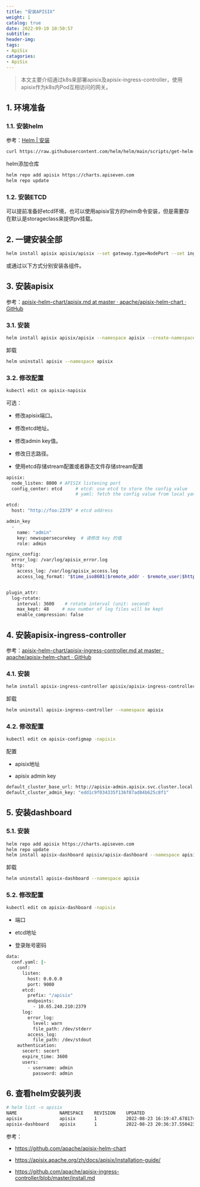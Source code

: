 ```yaml
---
title: "安装APISIX"
weight: 1
catalog: true
date: 2022-09-10 10:50:57
subtitle:
header-img: 
tags:
- ApiSix
catagories:
- ApiSix
---
```


> 本文主要介绍通过k8s来部署apisix及apisix-ingress-controller，使用apisix作为k8s内Pod互相访问的网关。

## 1.  环境准备

### 1.1. 安装helm

参考：[Helm | 安装](https://helm.sh/zh/docs/intro/install/)

```bash
curl https://raw.githubusercontent.com/helm/helm/main/scripts/get-helm-3 | bash
```

helm添加仓库

```bash
helm repo add apisix https://charts.apiseven.com
helm repo update
```

### 1.2. 安装ETCD

可以提前准备好etcd环境，也可以使用apisix官方的helm命令安装，但是需要存在默认是storageclass来提供pv挂载。

## 2. 一键安装全部

```bash
helm install apisix apisix/apisix --set gateway.type=NodePort --set ingress-controller.enabled=true --namespace=apisix --create-namespace
```

或通过以下方式分别安装各组件。

## 3. 安装apisix

参考：[apisix-helm-chart/apisix.md at master · apache/apisix-helm-chart · GitHub](https://github.com/apache/apisix-helm-chart/blob/master/docs/en/latest/apisix.md)

### 3.1. 安装

```bash
helm install apisix apisix/apisix --namespace apisix --create-namespace  
```

卸载

```bash
helm uninstall apisix --namespace apisix
```

### 3.2. 修改配置

```bash
kubectl edit cm apisix-napisix
```

可选：

- 修改apisix端口。

- 修改etcd地址。

- 修改admin key值。

- 修改日志路径。

- 使用etcd存储stream配置或者静态文件存储stream配置

```bash
apisix:
  node_listen: 8000 # APISIX listening port
  config_center: etcd     # etcd: use etcd to store the config value
                          # yaml: fetch the config value from local yaml file `/your_path/conf/apisix.yaml`

etcd:
  host: "http://foo:2379" # etcd address

admin_key
  -
    name: "admin"
    key: newsupersecurekey  # 请修改 key 的值
    role: admin

nginx_config:
  error_log: /var/log/apisix_error.log
  http:
    access_log: /var/log/apisix_access.log
    access_log_format: "$time_iso8601|$remote_addr - $remote_user|$http_host|\"$request\"|$status|$body_bytes_sent|$request_time|\"$http_referer\"|\"$http_user_agent\"|$upstream_addr|$upstream_status|$upstream_response_time|\"$upstream_scheme://$upstream_host$upstream_uri\""


plugin_attr:
  log-rotate:
    interval: 3600    # rotate interval (unit: second)
    max_kept: 48     # max number of log files will be kept
    enable_compression: false
```

## 4. 安装apisix-ingress-controller

参考：[apisix-helm-chart/apisix-ingress-controller.md at master · apache/apisix-helm-chart · GitHub](https://github.com/apache/apisix-helm-chart/blob/master/docs/en/latest/apisix-ingress-controller.md)

### 4.1. 安装

```bash
helm install apisix-ingress-controller apisix/apisix-ingress-controller --namespace apisix --create-namespace
```

卸载

```bash
helm uninstall apisix-ingress-controller --namespace apisix
```

### 4.2. 修改配置

```bash
kubectl edit cm apisix-configmap -napisix
```

配置

- apisix地址

- apisix admin key

```bash
default_cluster_base_url: http://apisix-admin.apisix.svc.cluster.local:9180/apisix/admin
default_cluster_admin_key: "edd1c9f034335f136f87ad84b625c8f1"
```

## 5. 安装dashboard

### 5.1. 安装

```bash
helm repo add apisix https://charts.apiseven.com
helm repo update
helm install apisix-dashboard apisix/apisix-dashboard --namespace apisix --create-namespace 
```

卸载

```bash
helm uninstall apisix-dashboard --namespace apisix
```

### 5.2. 修改配置

```bash
kubectl edit cm apisix-dashboard -napisix
```

- 端口

- etcd地址

- 登录账号密码

```bash
data:
  conf.yaml: |-
    conf:
      listen:
        host: 0.0.0.0
        port: 9000
      etcd:
        prefix: "/apisix"
        endpoints:
          - 10.65.240.210:2379
      log:
        error_log:
          level: warn
          file_path: /dev/stderr
        access_log:
          file_path: /dev/stdout
    authentication:
      secert: secert
      expire_time: 3600
      users:
        - username: admin
          password: admin
```

## 6. 查看helm安装列表

```bash
# helm list -n apisix
NAME                NAMESPACE    REVISION    UPDATED                                    STATUS      CHART                     APP VERSION
apisix              apisix       1           2022-08-23 16:19:47.678174579 +0800 +08    deployed    apisix-0.11.0             2.15.0
apisix-dashboard    apisix       1           2022-08-23 20:36:37.55042356 +0800 +08     deployed    apisix-dashboard-0.6.0    2.13.0
```

参考：

- https://github.com/apache/apisix-helm-chart

- https://apisix.apache.org/zh/docs/apisix/installation-guide/

- https://github.com/apache/apisix-ingress-controller/blob/master/install.md
